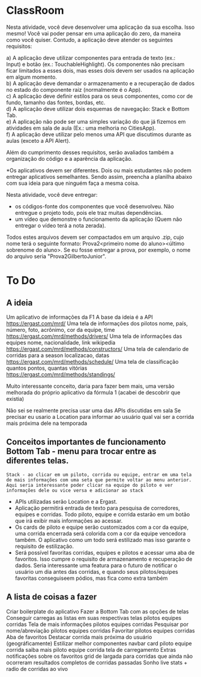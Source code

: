 # ClassRoom
Nesta atividade, você deve desenvolver uma aplicação da sua escolha. Isso mesmo! Você vai poder pensar em uma aplicação do zero, da maneira como você quiser. Contudo, a aplicação deve atender os seguintes requisitos:  
  
a) A aplicação deve utilizar componentes para entrada de texto (ex.: Input) e botão (ex.: TouchableHighlight). Os componentes não precisam ficar limitados a esses dois, mas esses dois devem ser usados na aplicação em algum momento.   
b) A aplicação deve demandar o armazenamento e a recuperação de dados no estado do componente raiz (normalmente é o App).   
c) A aplicação deve definir estilos para os seus componentes, como cor de fundo, tamanho das fontes, bordas, etc.  
d) A aplicação deve utilizar dois esquemas de navegação: Stack e Bottom Tab.   
e) A aplicação não pode ser uma simples variação do que já fizemos em atividades em sala de aula (Ex.: uma melhoria no CitiesApp).   
f) A aplicação deve utilizar pelo menos uma API que discutimos durante as aulas (exceto a API Alert).  
  
Além do cumprimento desses requisitos, serão avaliados também a organização do código e a aparência da aplicação.   
  
*Os aplicativos devem ser diferentes. Dois ou mais estudantes não podem entregar aplicativos semelhantes. Sendo assim, preencha a planilha abaixo com sua ideia para que ninguém faça a mesma coisa.  
  
Nesta atividade, você deve entregar:

- os códigos-fonte dos componentes que você desenvolveu. Não entregue o projeto todo, pois ele traz muitas dependências. 
- um vídeo que demonstre o funcionamento da aplicação (Quem não entregar o vídeo terá a nota zerada). 

Todos estes arquivos devem ser compactados em um arquivo .zip, cujo nome terá o seguinte formato: Prova2\<primeiro nome do aluno><último sobrenome do aluno>. Se eu fosse entregar a prova, por exemplo, o nome do arquivo seria "Prova2GilbertoJunior".
# To Do
## A ideia
Um aplicativo de informações da F1
	A base da ideia é a API https://ergast.com/mrd/
Uma tela de informações dos pilotos
	nome, país, número, foto, acrônimo, cor da equipe, time
	https://ergast.com/mrd/methods/drivers/
Uma tela de informações das equipes
	nome, nacionalidade, link wikipedia
	https://ergast.com/mrd/methods/constructors/
Uma tela de calendario de corridas para a season
	localizacao, datas
	https://ergast.com/mrd/methods/schedule/
Uma tela de classificação
	quantos pontos, quantas vitórias
	https://ergast.com/mrd/methods/standings/

Muito interessante conceito, daria para fazer bem mais, uma versão melhorada do próprio aplicativo da fórmula 1 (acabei de descobrir que existia)

Não sei se realmente precisa usar uma das APIs discutidas em sala
Se precisar eu usario a Location para informar ao usuário qual vai ser a corrida mais próxima dele na temporada

Conceitos importantes de funcionamento
	Bottom Tab - menu para trocar entre as diferentes telas.
-	
	Stack - ao clicar em um piloto, corrida ou equipe, entrar em uma tela de mais informações com uma seta que permite voltar ao menu anterior. Aqui seria interessante poder clicar na equipe do piloto e ver informações dele ou vice versa e adicionar ao stack
- 
	APIs utilizadas serão Location e a Ergast.
- 
	Aplicação permitirá entrada de texto para pesquisa de corredores, equipes e corridas.
	Todo piloto, equipe e corrida estarão em um botão que irá exibir mais informações ao acessar.
- 
	Os cards de piloto e equipe serão customizados com a cor da equipe, uma corrida encerrada será colorida com a cor da equipe vencedora também.
	O aplicativo como um todo será estilizado mas isso garante o requisito de estilização.	
- 
	Será possível favoritas corridas, equipes e pilotos e acessar uma aba de favoritos.
	Isso cumpre o requisito de armazenamento e recuperação de dados.
	Seria interessante uma featura para o futuro de notificar o usuário um dia antes das corridas, e quando seus pilotos/equipes favoritas conseguiseem pódios, mas fica como extra também
## A lista de coisas a fazer
Criar boilerplate do aplicativo
Fazer a Bottom Tab com as opções de telas
Conseguir carregas as listas em suas respectivas telas
	pilotos
	equipes
	corridas
Tela de mais informações
	pilotos
	equipes
	corridas
Pesquisar por nome/abreviação
	pilotos
	equipes
	corridas
Favoritar
	pilotos
	equipes
	corridas
Aba de favoritos
Destacar corrida mais próxima do usuário (geográficamente)
Estilizar melhor componentes
	navbar
	card
		piloto
		equipe
		corrida
	saiba mais
		piloto
		equipe
		corrida
	tela de carregamento
Extras
	notificações sobre os favoritos
	grid de largada para corridas que ainda não ocorreram
	resultados completos de corridas passadas
Sonho
	live stats + radio de corridas ao vivo
